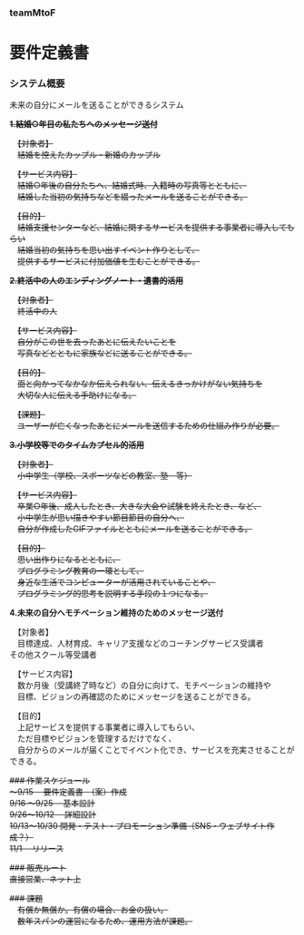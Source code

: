 ### teamMtoF
# 要件定義書
### システム概要  

未来の自分にメールを送ることができるシステム  

~~**1.結婚○年目の私たちへのメッセージ送付**~~

　~~【対象者】~~  
　~~結婚を控えたカップル・新婚のカップル~~  

　~~【サービス内容】~~  
　~~結婚○年後の自分たちへ、結婚式時、入籍時の写真等とともに、~~  
　~~結婚した当初の気持ちなどを綴ったメールを送ることができる。~~  

　~~【目的】~~  
　~~結婚支援センターなど、結婚に関するサービスを提供する事業者に導入してもらい~~  
　~~結婚当初の気持ちを思い出すイベント作りとして、~~  
　~~提供するサービスに付加価値を生むことができる。~~  

~~**2.終活中の人のエンディングノート・遺書的活用**~~  

　~~【対象者】~~  
　~~終活中の人~~  

　~~【サービス内容】~~  
　~~自分がこの世を去ったあとに伝えたいことを~~  
　~~写真などとともに家族などに送ることができる。~~  

　~~【目的】~~  
　~~面と向かってなかなか伝えられない、伝えるきっかけがない気持ちを~~  
　~~大切な人に伝える手助けになる。~~  

　~~【課題】~~  
　~~ユーザーが亡くなったあとにメールを送信するための仕組み作りが必要。~~  

~~**3.小学校等でのタイムカプセル的活用**~~  

　~~【対象者】~~  
　~~小中学生（学校、スポーツなどの教室、塾　等）~~  

　~~【サービス内容】~~  
　~~卒業○年後、成人したとき、大きな大会や試験を終えたとき、など、~~  
　~~小中学生が思い描きやすい節目節目の自分へ、~~  
　~~自分が作成したGIFファイルとともにメールを送ることができる。~~  

　~~【目的】~~  
　~~思い出作りになるとともに、~~  
　~~プログラミング教育の一環として、~~  
　~~身近な生活でコンピューターが活用されていることや、~~  
　~~プログラミング的思考を説明する手段の１つになる。~~

**4.未来の自分へモチベーション維持のためのメッセージ送付**  

　【対象者】  
　目標達成、人材育成、キャリア支援などのコーチングサービス受講者  
  その他スクール等受講者  

　【サービス内容】  
　数か月後（受講終了時など）の自分に向けて、モチベーションの維持や  
　目標、ビジョンの再確認のためにメッセージを送ることができる。  

　【目的】  
　上記サービスを提供する事業者に導入してもらい、  
　ただ目標やビジョンを管理するだけでなく、  
　自分からのメールが届くことでイベント化でき、サービスを充実させることができる。  

~~### 作業スケジュール~~  
~~～9/15　         要件定義書　（案）作成~~  
~~9/16 ～9/25　 基本設計~~  
~~9/26～10/12　 詳細設計~~  
~~10/13～10/30  開発・テスト・プロモーション準備（SNS・ウェブサイト作成？）~~  
~~11/1　        リリース~~  

~~### 販売ルート~~  
~~直接営業、ネット上~~  

~~### 課題~~  
　~~有償か無償か。有償の場合、お金の扱い。~~  
　~~数年スパンの運営になるため、運用方法が課題。~~  
